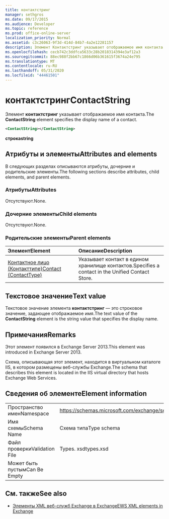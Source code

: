 ```yaml
---
title: контактстринг
manager: sethgros
ms.date: 09/17/2015
ms.audience: Developer
ms.topic: reference
ms.prod: office-online-server
localization_priority: Normal
ms.assetid: c3c26063-9f3d-414d-84b7-4a2e12281157
description: Элемент Контактстринг указывает отображаемое имя контакта.
ms.openlocfilehash: cecb742c3ddfca5633c28b2018314394e3af12a3
ms.sourcegitcommit: 88ec988f2bb67c1866d06b361615f3674a24e795
ms.translationtype: MT
ms.contentlocale: ru-RU
ms.lasthandoff: 05/31/2020
ms.locfileid: "44461501"
---
```

# <a name="contactstring"></a><span data-ttu-id="43829-103">контактстринг</span><span class="sxs-lookup"><span data-stu-id="43829-103">ContactString</span></span>

<span data-ttu-id="43829-104">Элемент **контактстринг** указывает отображаемое имя контакта.</span><span class="sxs-lookup"><span data-stu-id="43829-104">The **ContactString** element specifies the display name of a contact.</span></span> 
  
```XML
<ContactString></ContactString>
```

 <span data-ttu-id="43829-105">**строка**</span><span class="sxs-lookup"><span data-stu-id="43829-105">**string**</span></span>
## <a name="attributes-and-elements"></a><span data-ttu-id="43829-106">Атрибуты и элементы</span><span class="sxs-lookup"><span data-stu-id="43829-106">Attributes and elements</span></span>

<span data-ttu-id="43829-107">В следующих разделах описываются атрибуты, дочерние и родительские элементы.</span><span class="sxs-lookup"><span data-stu-id="43829-107">The following sections describe attributes, child elements, and parent elements.</span></span>
  
### <a name="attributes"></a><span data-ttu-id="43829-108">Атрибуты</span><span class="sxs-lookup"><span data-stu-id="43829-108">Attributes</span></span>

<span data-ttu-id="43829-109">Отсутствуют.</span><span class="sxs-lookup"><span data-stu-id="43829-109">None.</span></span>
  
### <a name="child-elements"></a><span data-ttu-id="43829-110">Дочерние элементы</span><span class="sxs-lookup"><span data-stu-id="43829-110">Child elements</span></span>

<span data-ttu-id="43829-111">Отсутствуют.</span><span class="sxs-lookup"><span data-stu-id="43829-111">None.</span></span>
  
### <a name="parent-elements"></a><span data-ttu-id="43829-112">Родительские элементы</span><span class="sxs-lookup"><span data-stu-id="43829-112">Parent elements</span></span>

|<span data-ttu-id="43829-113">**Элемент**</span><span class="sxs-lookup"><span data-stu-id="43829-113">**Element**</span></span>|<span data-ttu-id="43829-114">**Описание**</span><span class="sxs-lookup"><span data-stu-id="43829-114">**Description**</span></span>|
|:-----|:-----|
|[<span data-ttu-id="43829-115">Контактное лицо (Контакттипе)</span><span class="sxs-lookup"><span data-stu-id="43829-115">Contact (ContactType)</span></span>](contact-contacttype.md) <br/> |<span data-ttu-id="43829-116">Указывает контакт в едином хранилище контактов.</span><span class="sxs-lookup"><span data-stu-id="43829-116">Specifies a contact in the Unified Contact Store.</span></span>  <br/> |
   
## <a name="text-value"></a><span data-ttu-id="43829-117">Текстовое значение</span><span class="sxs-lookup"><span data-stu-id="43829-117">Text value</span></span>

<span data-ttu-id="43829-118">Текстовое значение элемента **контактстринг** — это строковое значение, задающее отображаемое имя.</span><span class="sxs-lookup"><span data-stu-id="43829-118">The text value of the **ContactString** element is the string value that specifies the display name.</span></span> 
  
## <a name="remarks"></a><span data-ttu-id="43829-119">Примечания</span><span class="sxs-lookup"><span data-stu-id="43829-119">Remarks</span></span>

<span data-ttu-id="43829-120">Этот элемент появился в Exchange Server 2013.</span><span class="sxs-lookup"><span data-stu-id="43829-120">This element was introduced in Exchange Server 2013.</span></span>
  
<span data-ttu-id="43829-121">Схема, описывающая этот элемент, находится в виртуальном каталоге IIS, в котором размещены веб-службы Exchange.</span><span class="sxs-lookup"><span data-stu-id="43829-121">The schema that describes this element is located in the IIS virtual directory that hosts Exchange Web Services.</span></span>
  
## <a name="element-information"></a><span data-ttu-id="43829-122">Сведения об элементе</span><span class="sxs-lookup"><span data-stu-id="43829-122">Element information</span></span>

|||
|:-----|:-----|
|<span data-ttu-id="43829-123">Пространство имен</span><span class="sxs-lookup"><span data-stu-id="43829-123">Namespace</span></span>  <br/> |https://schemas.microsoft.com/exchange/services/2006/types  <br/> |
|<span data-ttu-id="43829-124">Имя схемы</span><span class="sxs-lookup"><span data-stu-id="43829-124">Schema Name</span></span>  <br/> |<span data-ttu-id="43829-125">Схема типа</span><span class="sxs-lookup"><span data-stu-id="43829-125">Type schema</span></span>  <br/> |
|<span data-ttu-id="43829-126">Файл проверки</span><span class="sxs-lookup"><span data-stu-id="43829-126">Validation File</span></span>  <br/> |<span data-ttu-id="43829-127">Types. xsd</span><span class="sxs-lookup"><span data-stu-id="43829-127">types.xsd</span></span>  <br/> |
|<span data-ttu-id="43829-128">Может быть пустым</span><span class="sxs-lookup"><span data-stu-id="43829-128">Can Be Empty</span></span>  <br/> ||
   
## <a name="see-also"></a><span data-ttu-id="43829-129">См. также</span><span class="sxs-lookup"><span data-stu-id="43829-129">See also</span></span>



- [<span data-ttu-id="43829-130">Элементы XML веб-служб Exchange в Exchange</span><span class="sxs-lookup"><span data-stu-id="43829-130">EWS XML elements in Exchange</span></span>](ews-xml-elements-in-exchange.md)

